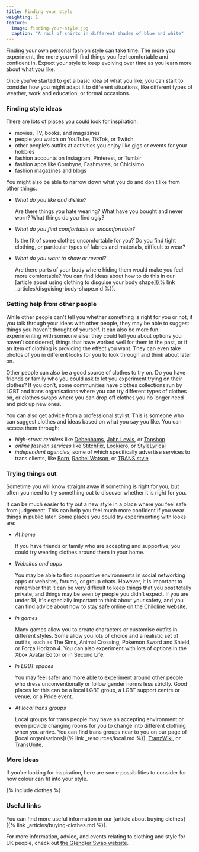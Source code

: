 ```yaml
---
title: Finding your style
weighting: 1
feature:
  image: finding-your-style.jpg
  caption: "A rail of shirts in different shades of blue and white"
---
```


Finding your own personal fashion style can take time. The more you experiment, the more you will find things you feel comfortable and confident in. Expect your style to keep evolving over time as you learn more about what you like.

Once you’ve started to get a basic idea of what you like, you can start to consider how you might adapt it to different situations, like different types of weather, work and education, or formal occasions.

### Finding style ideas

There are lots of places you could look for inspiration:

- movies, TV, books, and magazines
- people you watch on YouTube, TikTok, or Twitch 
- other people’s outfits at activities you enjoy like gigs or events for your hobbies 
- fashion accounts on Instagram, Pinterest, or Tumblr
- fashion apps like Combyne, Fashmates, or Chicisimo
- fashion magazines and blogs

You might also be able to narrow down what you do and don’t like from other things:

- *What do you like and dislike?*

  Are there things you hate wearing? What have you bought and never worn? What things do you find ugly?

- *What do you find comfortable or uncomfortable?*

  Is the fit of some clothes uncomfortable for you? Do you find tight clothing, or particular types of fabrics and materials, difficult to wear?
  
- *What do you want to show or reveal?* 

  Are there parts of your body where hiding them would make you feel more comfortable? You can find ideas about how to do this in our [article about using clothing to disguise your body shape]({% link _articles/disguising-body-shape.md %}).

### Getting help from other people

While other people can't tell you whether something is right for you or not, if you talk through your ideas with other people, they may be able to suggest things you haven't thought of yourself. It can also be more fun experimenting with someone else: they could tell you about options you haven’t considered, things that have worked well for them in the past, or if an item of clothing is providing the effect you want. They can even take photos of you in different looks for you to look through and think about later on.

Other people can also be a good source of clothes to try on. Do you have friends or family who you could ask to let you experiment trying on their clothes? If you don’t, some communities have clothes collections run by LGBT and trans organisations where you can try different types of clothes on, or clothes swaps where you can drop off clothes you no longer need and pick up new ones.

You can also get advice from a professional stylist. This is someone who can suggest clothes and ideas based on what you say you like. You can access them through:

- *high-street retailers* like [Debenhams](https://www.debenhams.com/content/personal-shopper), [John Lewis](https://www.johnlewis.com/our-services/personal-styling), or [Topshop](https://www.topshop.com/en/tsuk/category/topshop-personal-shopping-4886705/home)
- *online fashion services* like [StitchFix](https://www.stitchfix.co.uk), [Lookiero](https://lookiero.co.uk), or [StyleLyrical](https://stylelyrical.com)
- *independent agencies*, some of which specifically advertise services to trans clients, like [Born](https://born.uk.com/), [Rachel Watson](https://rachelwatson.net/), or [TRANS.style](http://www.trans.style/)

### Trying things out

Sometime you will know straight away if something is right for you, but often you need to try something out to discover whether it is right for you.

It can be much easier to try out a new style in a place where you feel safe from judgement. This can help you feel much more confident if you wear things in public later. Some places you could try experimenting with looks are:

- *At home*

  If you have friends or family who are accepting and supportive, you could try wearing clothes around them in your home.

- *Websites and apps* 

  You may be able to find supportive environments in social networking apps or websites, forums, or group chats. However, it is important to remember that it can be very difficult to keep things that you post totally private, and things may be seen by people you didn't expect. If you are under 18, it's especially important to think about your safety, and you can find advice about how to stay safe online [on the Childline website](https://www.childline.org.uk/info-advice/bullying-abuse-safety/online-mobile-safety/staying-safe-online/).

- *In games* 

  Many games allow you to create characters or customise outfits in different styles. Some allow you lots of choice and a realistic set of outfits, such as The Sims, Animal Crossing, Pokemon Sword and Shield, or Forza Horizon 4. You can also experiment with lots of options in the Xbox Avatar Editor or in Second Life.

- *In LGBT spaces*

  You may feel safer and more able to experiment around other people who dress unconventionally or follow gender norms less strictly. Good places for this can be a local LGBT group, a LGBT support centre or venue, or a Pride event.

- *At local trans groups*

  Local groups for trans people may have an accepting environment or even provide changing rooms for you to change into different clothing when you arrive. You can find trans groups near to you on our page of [local organisations]({% link _resources/local.md %}), [TranzWiki](https://www.tranzwiki.net/), or [TransUnite](https://www.transunite.co.uk/).

### More ideas

If you're looking for inspiration, here are some possibilities to consider for how colour can fit into your style.

{% include clothes %}

### Useful links

You can find more useful information in our [article about buying clothes]({% link _articles/buying-clothes.md %}).

For more information, advice, and events relating to clothing and style for UK people, check out [the G(end)er Swap website](https://genderswap.org).
